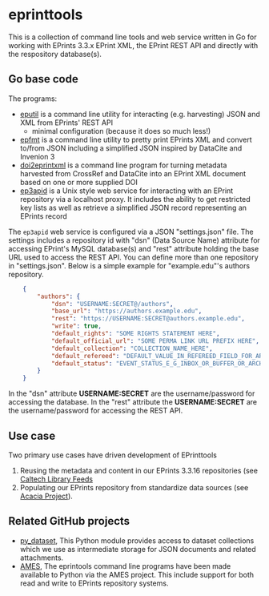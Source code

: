 eprinttools
===========

This is a collection of command line tools and web service written in Go for working with EPrints 3.3.x EPrint XML, the EPrint REST API and directly with the respository database(s).

Go base code
------------

The programs:

- [eputil](docs/eputil.html) is a command line utility for interacting (e.g. harvesting) JSON and XML from EPrints' REST API
    - minimal configuration (because it does so much less!)
- [epfmt](docs/epfmt.html) is a command line utility to pretty print EPrints XML and convert to/from JSON including a simplified JSON inspired by DataCite and Invenion 3
- [doi2eprintxml](docs/doi2eprintxml.html) is a command line program for turning metadata harvested from CrossRef and DataCite into an EPrint XML document based on one or more supplied DOI
- [ep3apid](docs/ep3apid.html) is a Unix style web service for interacting with an EPrint repository via a localhost proxy. It includes the ability to get restricted key lists as well as retrieve a simplified JSON record representing an EPrints record

The `ep3apid` web service is configured via a JSON "settings.json" file. The settings includes a repository id with "dsn" (Data Source Name) attribute for accessing EPrint's MySQL database(s) and "rest" attribute holding the base URL used to access the REST API. You can define more than one repository in "settings.json". Below is a simple example for "example.edu"'s authors repository.

```json
    {
        "authors": {
            "dsn": "USERNAME:SECRET@/authors",
            "base_url": "https://authors.example.edu",
            "rest": "https://USERNAME:SECRET@authors.example.edu",
            "write": true,
            "default_rights": "SOME RIGHTS STATEMENT HERE",
            "default_official_url": "SOME PERMA LINK URL PREFIX HERE",
            "default_collection": "COLLECTION_NAME_HERE",
            "default_refereed": "DEFAULT_VALUE_IN_REFEREED_FIELD_FOR_ARTICLES",
            "default_status": "EVENT_STATUS_E_G_INBOX_OR_BUFFER_OR_ARCHIVE"
        }
    }
```

In the "dsn" attribute __USERNAME:SECRET__ are the username/password for accessing the database. In the "rest" attribute the __USERNAME:SECRET__ are the username/password for accessing the REST API.

Use case
--------

Two primary use cases have driven development of EPrinttools

1. Reusing the metadata and content in our EPrints 3.3.16 repositories (see [Caltech Library Feeds](https://feeds.library.caltech.edu)
2. Populating our EPrints repository from standardize data sources (see [Acacia Project](https://github.com/caltechlibrary/Acacia)).

Related GitHub projects
-----------------------

- [py_dataset](https://github.com/caltechlibrary/py_dataset), This Python module provides access to dataset collections which we use as intermediate storage for JSON documents and related attachments.
- [AMES](https://github.com/caltechlibrary/ames), The eprintools command line programs have been made available to Python via the AMES project. This include support for both read and write to EPrints repository systems.

